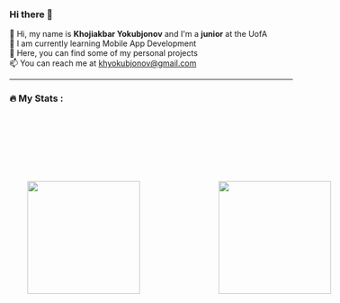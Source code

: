 ### Hi there 👋

👋 Hi, my name is **Khojiakbar Yokubjonov** and I'm a **junior** at the UofA \
🧠 I am currently learning Mobile App Development \
🌱 Here, you can find some of my personal projects \
📫 You can reach me at khyokubjonov@gmail.com

---
### :fire: My Stats :
<div style="display: flex; justify-content: center; align-items: center;">
    <img height="200px" style="margin:120px;" src="http://github-readme-streak-stats.herokuapp.com?user=KhojiakbarYokubjonov&theme=dark&background=000000" />
    <img height="200px"  style="margin: 20px;" src="https://github-readme-stats.vercel.app/api/top-langs/?username=KhojiakbarYokubjonov&layout=compact&theme=dark&background=000000" />
</div>


